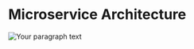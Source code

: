 # Microservice Architecture 

![Your paragraph text](https://github.com/AbQaadir/arc_assignment/assets/126993904/02e47081-3771-4793-84cb-6a1b170b2de3)
